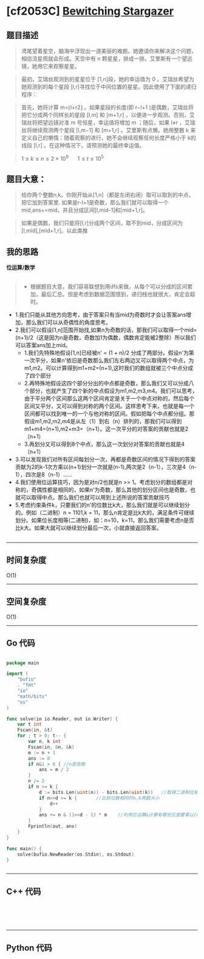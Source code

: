 # [cf2053C] [Bewitching Stargazer](https://codeforces.com/problemset/problem/2053/C)
## 题目描述 

> 鸢尾望着星空，脑海中浮现出一道美丽的难题。她邀请你来解决这个问题，相信流星雨就会形成。天空中有 n 颗星星，排成一排。艾里斯有一个望远镜，她用它来观察星星。

> 最初，艾瑞丝观测到的星星位于 [1,n]段，她的幸运值为 0 。艾瑞丝希望为她观测到的每个星段 [l,r]寻找位于中间位置的星星。因此使用了下面的递归程序：

> 首先，她将计算 m=⌊l+r2⌋ 。如果星段的长度(即 r−l+1 )是偶数，艾瑞丝将把它分成两个同样长的星段 [l,m] 和 [m+1,r] ，以便进一步观测。否则，艾瑞丝将把望远镜对准 m 号恒星，幸运值将增加 m ；随后，如果 l≠r ，艾瑞丝将继续观测两个星段 [l,m−1] 和 [m+1,r] 。艾里斯有点懒。她用整数 k 来定义自己的懒惰：随着观察的进行，她不会继续观察任何长度严格小于 k的线段 [l,r] 。在这种情况下，请预测她的最终幸运值。

> $1 \leq k \leq n \leq 2 \times 10^{9}$&nbsp;&nbsp;&nbsp;&nbsp;&nbsp;
> $1 \leq t \leq 10^{5}$

## 题目大意：
> 给你两个整数n,k。你刚开始从[1,n]（都是左闭右闭）取可以取到的中点，把它加到答案里.
> 如果是r-l+1是奇数，那么我们就可以取得一个mid,ans+=mid，并且分成区间[l,mid-1]和[mid+1,r]。

> 如果是偶数，我们只能将[l,r]分成两个区间，取不到mid，分成区间为[l,mid],[mid+1,r]。以此类推


## 我的思路
**位运算/数学**

##
> - 根据题目大意，我们容易联想到用dfs来做，从每个可以分成的区间累加，最后汇总。但是考虑到数据范围恨到，递归栈也就很大，肯定会超时。

- 1.我们只能从其他方向思考，由于答案只有当mid为奇数时才会让答案ans增加，那么我们可以从奇偶性的角度思考。
- 2.我们可以假设[1,n]范围开始找,如果n为奇数的话，那我们可以取得一个mid=(n+1)/2（这是因为n是奇数，奇数加1为偶数，偶数肯定能被2整除）所以我们可以答案ans加上mid。
  - 1.我们先特殊地假设[1,n]已经被n' = (1 + n)/2 分成了两部分。假设n'为第一次平分，如果n'依旧是奇数那么我们左右两边又可以取得两个中点，为m1,m2。可以计算得到m1+m2=(n+1),这时我们的数组就被三个中点分成了四个部分
  - 2.再特殊地假设这四个部分分出的中点都是奇数，那么我们又可以分成八个部分，也就产生了四个新的中点假设为m1,m2,m3,m4。我们可以思考，由于平分两个区间那么这两个区间肯定是关于一个中点对称的，然后每个区间又平分，又可以得到对称的两个区间。这样思考下来，也就是每一个区间都可以找到唯一的一个与他对称的区间。假如把每个中点都分组。那假设m1,m2,m2,m4是从左（1）到右（n）排列的，那我们可以得到m1+m4=(n+1),m2+m3=（n+1）。这一次平分的对答案的贡献也就是2（n+1）
  - 3.再划分又可以得到8个中点，那么这一次划分对答案的贡献也就是4（n+1）
- 3.可以发现我们对所有区间每划分一次，再都是奇数区间的情况下得到的答案贡献为2的k-1次方乘以(n+1)划分一次就是(n-1),两次是2（n-1），三次是4（n-1），四次是8（n-1）......
- 4.我们使用位运算技巧，因为是对n/2也就是n >> 1。考虑划分的数组都是对称的，奇偶性都是相同的，如果n'为奇数，那么其他的划分区间也是奇数，也就可以取得中点。那么我们也就可以用到上述所说的答案贡献技巧
- 5.考虑约束条件k，只要我们的n'的位数比k大，那么我们就是可以继续划分的。例如（二进制）n = 1101,k = 11，那么n肯定是比k大的，满足条件可继续划分。如果位长度相等(二进制)，如：n=10，k=11，那么我们需要考虑n是否比k大。如果大就可以继续划分最后一次，小就直接返回答案。 


##
---

## 时间复杂度

O(1)

---

## 空间复杂度

O(1)

---

## Go 代码

```Go

package main

import (
	"bufio"
	. "fmt"
	"io"
	"math/bits"
	"os"
)

func solve(in io.Reader, out io.Writer) {
	var t int
	Fscan(in, &t)
	for ; t > 0; t-- {
		var n, k int
		Fscan(in, &n, &k)
		m := n + 1
		ans := 0
		if n&1 > 0 { //n是奇数
			ans = m / 2
		}
		n /= 2
		if n >= k {
			d := bits.Len(uint(n)) - bits.Len(uint(k))   //取得二进制位相差的长度
			if n>>d >= k {       //比较位数相同时n,k两数大小
				d++
			}
			ans += n & (1<<d - 1) * m    //利用位运算&计算有哪些位是要乘以(n+1),位数也对应多少次幂
		}
		Fprintln(out, ans)
	}
}

func main() {
	solve(bufio.NewReader(os.Stdin), os.Stdout)
}



```
---

## C++ 代码

```C++






```
---
## Python 代码

```Python



```
